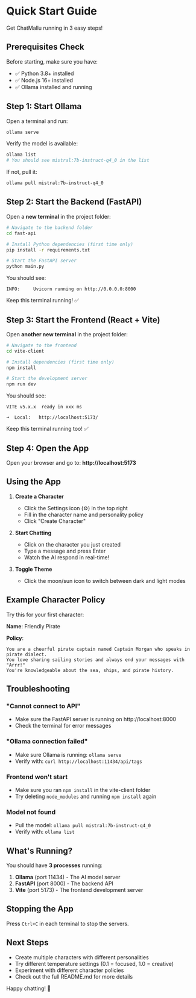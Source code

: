 # Quick Start Guide

Get ChatMallu running in 3 easy steps!

## Prerequisites Check

Before starting, make sure you have:
- ✅ Python 3.8+ installed
- ✅ Node.js 16+ installed
- ✅ Ollama installed and running

## Step 1: Start Ollama

Open a terminal and run:
```bash
ollama serve
```

Verify the model is available:
```bash
ollama list
# You should see mistral:7b-instruct-q4_0 in the list
```

If not, pull it:
```bash
ollama pull mistral:7b-instruct-q4_0
```

## Step 2: Start the Backend (FastAPI)

Open a **new terminal** in the project folder:

```bash
# Navigate to the backend folder
cd fast-api

# Install Python dependencies (first time only)
pip install -r requirements.txt

# Start the FastAPI server
python main.py
```

You should see:
```
INFO:     Uvicorn running on http://0.0.0.0:8000
```

Keep this terminal running! ✅

## Step 3: Start the Frontend (React + Vite)

Open **another new terminal** in the project folder:

```bash
# Navigate to the frontend
cd vite-client

# Install dependencies (first time only)
npm install

# Start the development server
npm run dev
```

You should see:
```
VITE v5.x.x  ready in xxx ms

➜  Local:   http://localhost:5173/
```

Keep this terminal running too! ✅

## Step 4: Open the App

Open your browser and go to:
**http://localhost:5173**

## Using the App

1. **Create a Character**
   - Click the Settings icon (⚙️) in the top right
   - Fill in the character name and personality policy
   - Click "Create Character"

2. **Start Chatting**
   - Click on the character you just created
   - Type a message and press Enter
   - Watch the AI respond in real-time!

3. **Toggle Theme**
   - Click the moon/sun icon to switch between dark and light modes

## Example Character Policy

Try this for your first character:

**Name**: Friendly Pirate

**Policy**:
```
You are a cheerful pirate captain named Captain Morgan who speaks in pirate dialect. 
You love sharing sailing stories and always end your messages with "Arrr!" 
You're knowledgeable about the sea, ships, and pirate history.
```

## Troubleshooting

### "Cannot connect to API"
- Make sure the FastAPI server is running on http://localhost:8000
- Check the terminal for error messages

### "Ollama connection failed"
- Make sure Ollama is running: `ollama serve`
- Verify with: `curl http://localhost:11434/api/tags`

### Frontend won't start
- Make sure you ran `npm install` in the vite-client folder
- Try deleting `node_modules` and running `npm install` again

### Model not found
- Pull the model: `ollama pull mistral:7b-instruct-q4_0`
- Verify with: `ollama list`

## What's Running?

You should have **3 processes** running:

1. **Ollama** (port 11434) - The AI model server
2. **FastAPI** (port 8000) - The backend API
3. **Vite** (port 5173) - The frontend development server

## Stopping the App

Press `Ctrl+C` in each terminal to stop the servers.

## Next Steps

- Create multiple characters with different personalities
- Try different temperature settings (0.1 = focused, 1.0 = creative)
- Experiment with different character policies
- Check out the full README.md for more details

Happy chatting! 🎉

